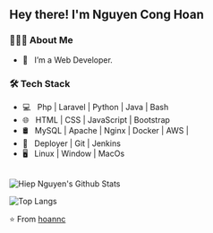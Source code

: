 <h2> Hey there! I'm Nguyen Cong Hoan</h2>

<h3> 👨🏻‍💻 About Me </h3>

- 🔭 &nbsp; I’m a Web Developer. 

<h3>🛠 Tech Stack</h3>

- 💻 &nbsp; Php | Laravel | Python | Java | Bash
- 🌐 &nbsp; HTML | CSS | JavaScript | Bootstrap
- 🛢 &nbsp; MySQL | Apache | Nginx | Docker | AWS | 
- 🔧 &nbsp; Deployer | Git | Jenkins
- 🖥 &nbsp; Linux | Window | MacOs

<br>

<img align="center" src="https://github-readme-stats.vercel.app/api?username=hoannc54&include_all_commits=true&count_private=true&show_icons=true&line_height=20&title_color=7A7ADB&icon_color=2234AE&text_color=D3D3D3&bg_color=0,000000,130F40" alt="Hiep Nguyen's Github Stats">

</br>

![Top Langs](https://github-readme-stats.vercel.app/api/top-langs/?username=hoannc54&layout=compact&text_color=daf7dc&bg_color=151515)

⭐️ From [hoannc](https://github.com/hoannc54)
